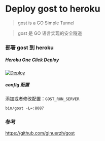 Deploy gost to heroku
=====

>gost is a GO Simple Tunnel

>gost 是 GO 语言实现的安全隧道

### 部署 gost 到 heroku

##### Heroku One Click Deploy

[![Deploy](https://www.herokucdn.com/deploy/button.svg)](https://heroku.com/deploy?template=https://github.com/buildfail/ohmygost)

##### config 配置

添加或者修改配置：`GOST_RUN_SERVER`

`bin/gost -L=:8087`

### 参考

<https://github.com/ginuerzh/gost>

